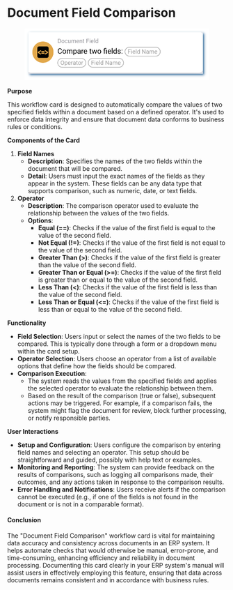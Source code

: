 # Document Field Comparison

<figure><img src="../../../.gitbook/assets/userlmn_7d5c06ce63181faee30b7bc6903e4d7b.png" alt=""><figcaption></figcaption></figure>

**Purpose**

This workflow card is designed to automatically compare the values of two specified fields within a document based on a defined operator. It's used to enforce data integrity and ensure that document data conforms to business rules or conditions.

**Components of the Card**

1. **Field Names**
   * **Description**: Specifies the names of the two fields within the document that will be compared.
   * **Detail**: Users must input the exact names of the fields as they appear in the system. These fields can be any data type that supports comparison, such as numeric, date, or text fields.
2. **Operator**
   * **Description**: The comparison operator used to evaluate the relationship between the values of the two fields.
   * **Options**:
     * **Equal (==)**: Checks if the value of the first field is equal to the value of the second field.
     * **Not Equal (!=)**: Checks if the value of the first field is not equal to the value of the second field.
     * **Greater Than (>)**: Checks if the value of the first field is greater than the value of the second field.
     * **Greater Than or Equal (>=)**: Checks if the value of the first field is greater than or equal to the value of the second field.
     * **Less Than (<)**: Checks if the value of the first field is less than the value of the second field.
     * **Less Than or Equal (<=)**: Checks if the value of the first field is less than or equal to the value of the second field.

**Functionality**

* **Field Selection**: Users input or select the names of the two fields to be compared. This is typically done through a form or a dropdown menu within the card setup.
* **Operator Selection**: Users choose an operator from a list of available options that define how the fields should be compared.
* **Comparison Execution**:
  * The system reads the values from the specified fields and applies the selected operator to evaluate the relationship between them.
  * Based on the result of the comparison (true or false), subsequent actions may be triggered. For example, if a comparison fails, the system might flag the document for review, block further processing, or notify responsible parties.

**User Interactions**

* **Setup and Configuration**: Users configure the comparison by entering field names and selecting an operator. This setup should be straightforward and guided, possibly with help text or examples.
* **Monitoring and Reporting**: The system can provide feedback on the results of comparisons, such as logging all comparisons made, their outcomes, and any actions taken in response to the comparison results.
* **Error Handling and Notifications**: Users receive alerts if the comparison cannot be executed (e.g., if one of the fields is not found in the document or is not in a comparable format).

#### Conclusion

The "Document Field Comparison" workflow card is vital for maintaining data accuracy and consistency across documents in an ERP system. It helps automate checks that would otherwise be manual, error-prone, and time-consuming, enhancing efficiency and reliability in document processing. Documenting this card clearly in your ERP system's manual will assist users in effectively employing this feature, ensuring that data across documents remains consistent and in accordance with business rules.
